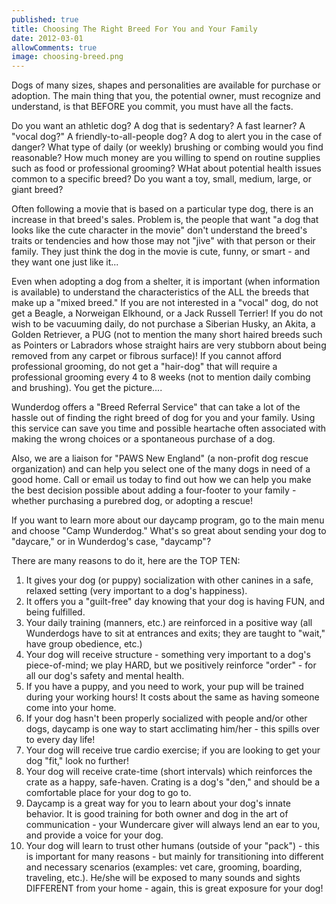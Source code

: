 ```yaml
---
published: true
title: Choosing The Right Breed For You and Your Family
date: 2012-03-01
allowComments: true
image: choosing-breed.png
---
```


Dogs of many sizes, shapes and personalities are available for purchase or adoption. The main thing that you, the potential owner, must recognize and understand, is that BEFORE you commit, you must have all the facts.

Do you want an athletic dog? A dog that is sedentary? A fast learner? A "vocal dog?" A friendly-to-all-people dog? A dog to alert you in the case of danger? What type of daily (or weekly) brushing or combing would you find reasonable? How much money are you willing to spend on routine supplies such as food or professional grooming? WHat about potential health issues common to a specific breed? Do you want a toy, small, medium, large, or giant breed?

Often following a movie that is based on a particular type dog, there is an increase in that breed's sales. Problem is, the people that want "a dog that looks like the cute character in the movie" don't understand the breed's traits or tendencies and how those may not "jive" with that person or their family. They just think the dog in the movie is cute, funny, or smart - and they want one just like it...

Even when adopting a dog from a shelter, it is important (when information is available) to understand the characteristics of the ALL the breeds that make up a "mixed breed." If you are not interested in a "vocal" dog, do not get a Beagle, a Norweigan Elkhound, or a Jack Russell Terrier! If you do not wish to be vacuuming daily, do not purchase a Siberian Husky, an Akita, a Golden Retriever, a PUG (not to mention the many short haired breeds such as Pointers or Labradors whose straight hairs are very stubborn about being removed from any carpet or fibrous surface)! If you cannot afford professional grooming, do not get a "hair-dog" that will require a professional grooming every 4 to 8 weeks (not to mention daily combing and brushing). You get the picture....

Wunderdog offers a "Breed Referral Service" that can take a lot of the hassle out of finding the right breed of dog for you and your family. Using this service can save you time and possible heartache often associated with making the wrong choices or a spontaneous purchase of a dog.

Also, we are a liaison for "PAWS New England" (a non-profit dog rescue organization) and can help you select one of the many dogs in need of a good home. Call or email us today to find out how we can help you make the best decision possible about adding a four-footer to your family - whether purchasing a purebred dog, or adopting a rescue!﻿﻿﻿﻿

If you want to learn more about our daycamp program, go to the main menu and choose "Camp Wunderdog."﻿
What's so great about sending your dog to "daycare," or in Wunderdog's case, "daycamp"?

There are many reasons to do it, here are the TOP TEN:

1. It gives your dog (or puppy) socialization with other canines in a safe, relaxed setting (very important to a dog's happiness).
2. It offers you a "guilt-free" day knowing that your dog is having FUN, and being fulfilled.
3. Your daily training (manners, etc.) are reinforced in a positive way (all Wunderdogs have to sit at entrances and exits; they are taught to "wait," have group obedience, etc.)
4. Your dog will receive structure - something very important to a dog's piece-of-mind; we play HARD, but we positively reinforce "order" - for all our dog's safety and mental health.
5. If you have a puppy, and you need to work, your pup will be trained during your working hours! It costs about the same as having someone come into your home.
6. If your dog hasn't been properly socialized with people and/or other dogs, daycamp is one way to start acclimating him/her - this spills over to every day life!
7. Your dog will receive true cardio exercise; if you are looking to get your dog "fit," look no further!
8. Your dog will receive crate-time (short intervals) which reinforces the crate as a happy, safe-haven. Crating is a dog's "den," and should be a comfortable place for your dog to go to.
9. Daycamp is a great way for you to learn about your dog's innate behavior. It is good training for both owner and dog in the art of communication - your Wundercare giver will always lend an ear to you, and provide a voice for your dog.
10. Your dog will learn to trust other humans (outside of your "pack") - this is important for many reasons - but mainly for transitioning into different and necessary scenarios (examples: vet care, grooming, boarding, traveling, etc.). He/she will be exposed to many sounds and sights DIFFERENT from your home - again, this is great exposure for your dog!
